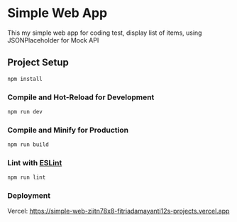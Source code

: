 # Simple Web App

This my simple web app for coding test, display list of items, using JSONPlaceholder for Mock API

## Project Setup

```sh
npm install
```

### Compile and Hot-Reload for Development

```sh
npm run dev
```

### Compile and Minify for Production

```sh
npm run build
```

### Lint with [ESLint](https://eslint.org/)

```sh
npm run lint
```

### Deployment

Vercel: https://simple-web-ziitn78x8-fitriadamayanti12s-projects.vercel.app
